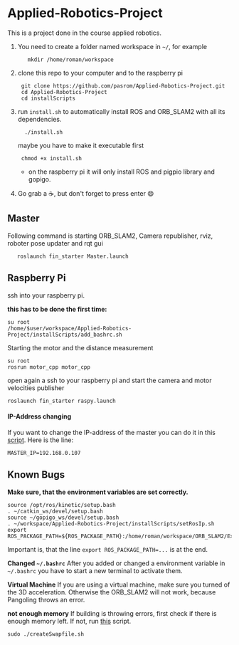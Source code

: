 # Applied-Robotics-Project
This is a project done in the course applied robotics.

 1.  You need to create a folder named workspace in `~/`, for example
			
			mkdir /home/roman/workspace
 2. clone this repo to your computer and to the raspberry pi
	 
		 git clone https://github.com/pasrom/Applied-Robotics-Project.git
		 cd Applied-Robotics-Project
		 cd installScripts
		 
 3. run `install.sh` to automatically install ROS and ORB_SLAM2 with all its dependencies.

		  ./install.sh

	maybe you have to make it executable first

		 chmod +x install.sh
	- on the raspberry pi it will only install ROS and pigpio library and gopigo.

 4. Go grab a :coffee:, but don't forget to press enter :smile:

## Master
Following command is starting ORB_SLAM2, Camera republisher, rviz, roboter pose updater and rqt gui
	   
	   roslaunch fin_starter Master.launch
## Raspberry Pi
ssh into your raspberry pi.

**this has to be done the first time:**
	
	su root
	/home/$user/workspace/Applied-Robotics-Project/installScripts/add_bashrc.sh

Starting the motor and the distance measurement

    su root
    rosrun motor_cpp motor_cpp
open again a ssh to your raspberry pi and start the camera and motor velocities publisher
   
    roslaunch fin_starter raspy.launch
#### IP-Address changing
If you want to change the IP-address of the master you can do it in this [script](https://github.com/pasrom/Applied-Robotics-Project/blob/master/installScripts/setRosIp.sh). Here is the line:

	MASTER_IP=192.168.0.107

## Known Bugs

 **Make sure, that the environment variables are set correctly.**
 
	source /opt/ros/kinetic/setup.bash
	. ~/catkin_ws/devel/setup.bash
	source ~/gopigo_ws/devel/setup.bash
	. ~/workspace/Applied-Robotics-Project/installScripts/setRosIp.sh
	export ROS_PACKAGE_PATH=${ROS_PACKAGE_PATH}:/home/roman/workspace/ORB_SLAM2/Examples/ROS

Important is, that the line `export ROS_PACKAGE_PATH=...` is at the end.

**Changed `~/.bashrc`**
After you added or changed a environment variable in `~/.bashrc` you have to start a new terminal to activate them.

 **Virtual Machine**
If you are using a virtual machine, make sure you turned of the 3D acceleration. Otherwise the ORB_SLAM2 will not work, because Pangoling throws an error.

**not enough memory**
If building is throwing errors, first check if there is enough memory left. If not, run [this](https://github.com/pasrom/Applied-Robotics-Project/blob/master/installScripts/createSwapfile.sh) script.

	sudo ./createSwapfile.sh
